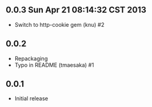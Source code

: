 ## 0.0.3  Sun Apr 21 08:14:32 CST 2013

- Switch to http-cookie gem (knu) #2

## 0.0.2

- Repackaging
- Typo in README (tmaesaka) #1

## 0.0.1

- Initial release